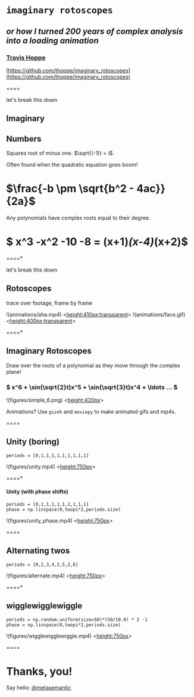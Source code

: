 # <span style="text-transform: lowercase;">`imaginary rotoscopes`</span>
_or how I turned 200 years of complex analysis into a loading animation_
----------
### [Travis Hoppe](http://thoppe.github.io/)
[https://github.com/thoppe/imaginary_rotoscopes](https://github.com/thoppe/imaginary_rotoscopes)

====

let's break this down

## Imaginary
## Numbers

Squares root of minus one. $\sqrt{(-1)} = i$.

Often found when the quadratic equation goes boom!

# $\frac{-b \pm \sqrt{b^2 - 4ac}}{2a}$

Any polynomials have complex roots equal to their degree.

# $ x^3 -x^2 -10 -8 =  (x+1)*(x-4)*(x+2)$
  
====*

let's break this down

## Rotoscopes
trace over footage, frame by frame

!(animations/aha.mp4)  <<height:410px;transparent>>
!(animations/face.gif) <<height:400px;transparent>>

====*

## Imaginary Rotoscopes
Draw over the roots of a polynomial as they
move through the complex plane!
### $ x^6 + \sin(\sqrt{2}t)x^5 + \sin(\sqrt{3}t)x^4 + \ldots ... $ 
!(figures/simple_6.png) <<height:420px>>

Animations? Use `gizeh` and `moviepy` to make animated gifs and mp4s.
  
====
  
## Unity (boring)
    periods = [0,1,1,1,1,1,1,1,1,1]
!(figures/unity.mp4) <<height:750px>>

====*

#### Unity (with phase shifts)

    periods = [0,1,1,1,1,1,1,1,1,1]
    phase = np.linspace(0,twopi*2,periods.size)
!(figures/unity_phase.mp4) <<height:750px>>

====

## Alternating twos
    periods = [0,2,3,4,2,5,2,6]
!(figures/alternate.mp4) <<height:750px>>

====*
  
## wigglewigglewiggle
    periods = np.random.uniform(size=50)*(50/10.0) * 2 -1
    phase = np.linspace(0,twopi*2,periods.size)
!(figures/wigglewigglewiggle.mp4) <<height:750px>>

====

#  Thanks, you!
Say hello: [@metasemantic](https://twitter.com/metasemantic)